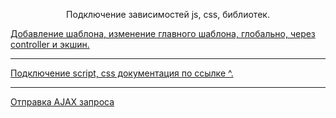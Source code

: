 <p align="center"> Подключение зависимостей js, css, библиотек.
<a href="https://www.yiiframework.com/doc/guide/2.0/ru/structure-assets" target="_blank">
<a href="https://www.yiiframework.com/doc/api/2.0/yii-web-view#POS_END-detail" target="_blank">
<a href="https://www.yiiframework.com/wiki" target="_blank">
</p>

Добавление шаблона, изменение главного шаблона, глобально, через controller и экшин.

------------

Подключение script, css документация по ссылке ^.

------------

Отправка AJAX запроса
